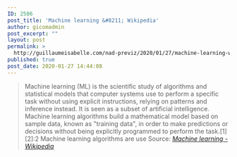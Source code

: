 ```yaml
---
ID: 2506
post_title: 'Machine learning &#8211; Wikipedia'
author: gicomadmin
post_excerpt: ""
layout: post
permalink: >
  http://guillaumeisabelle.com/nad-previz/2020/01/27/machine-learning-wikipedia/
published: true
post_date: 2020-01-27 14:44:08
---
```

> Machine learning (ML) is the scientific study of algorithms and statistical models that computer systems use to perform a specific task without using explicit instructions, relying on patterns and inference instead. It is seen as a subset of artificial intelligence. Machine learning algorithms build a mathematical model based on sample data, known as "training data", in order to make predictions or decisions without being explicitly programmed to perform the task.\[1\]\[2\]:2 Machine learning algorithms are use Source: *[Machine learning - Wikipedia][1]*

 [1]: https://en.wikipedia.org/wiki/Machine_learning